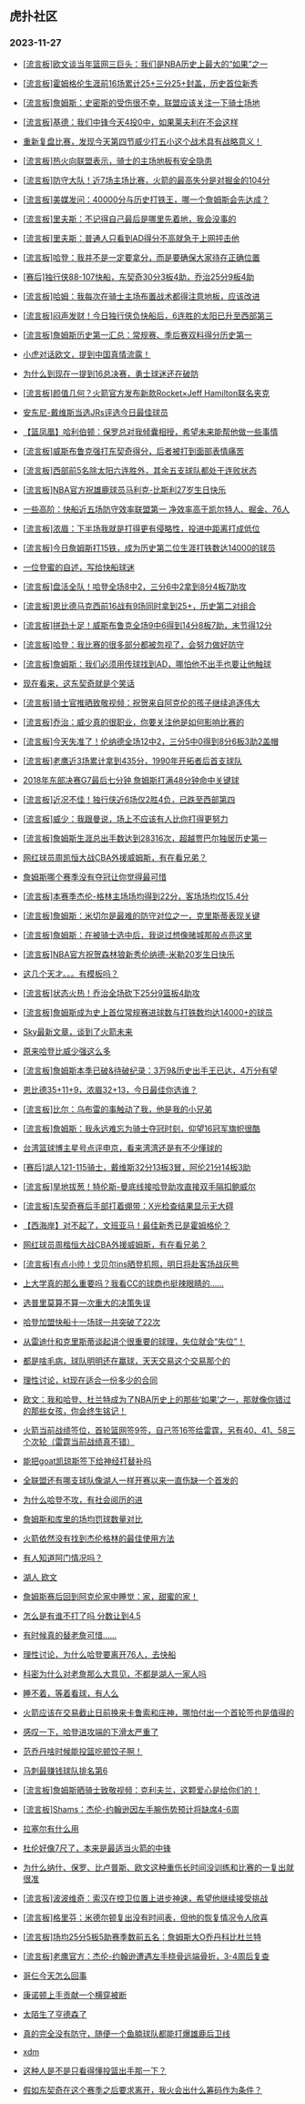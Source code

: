 ## 虎扑社区 
### 2023-11-27

+ [[流言板]欧文谈当年篮网三巨头：我们是NBA历史上最大的“如果”之一](https://bbs.hupu.com/623304658.html)

+ [[流言板]霍姆格伦生涯前16场累计25+三分25+封盖，历史首位新秀](https://bbs.hupu.com/623303772.html)

+ [[流言板]詹姆斯：史密斯的受伤很不幸，联盟应该关注一下骑士场地](https://bbs.hupu.com/623301807.html)

+ [[流言板]基德：我们中锋今天4投0中，如果莱夫利在不会这样](https://bbs.hupu.com/623297838.html)

+ [重新复盘比赛，发现今天第四节威少打五小这个战术具有战略意义！](https://bbs.hupu.com/623300644.html)

+ [[流言板]热火向联盟表示，骑士的主场地板有安全隐患](https://bbs.hupu.com/623301540.html)

+ [[流言板]防守大队！近7场主场比赛，火箭的最高失分是对掘金的104分](https://bbs.hupu.com/623304090.html)

+ [[流言板]美媒发问：40000分与历史打铁王，哪一个詹姆斯会先达成？](https://bbs.hupu.com/623297437.html)

+ [[流言板]里夫斯：不记得自己最后是哪里先着地，我会没事的](https://bbs.hupu.com/623298795.html)

+ [[流言板]里夫斯：普通人只看到AD得分不高就急于上网抨击他](https://bbs.hupu.com/623298694.html)

+ [[流言板]哈登：我并不是一定要拿分，而是要确保大家待在正确位置](https://bbs.hupu.com/623296930.html)

+ [[赛后]独行侠88-107快船，东契奇30分3板4助，乔治25分9板4助](https://bbs.hupu.com/623295981.html)

+ [[流言板]哈姆：我每次在骑士主场布置战术都得注意地板，应该改进](https://bbs.hupu.com/623301920.html)

+ [[流言板]闷声发财！今日独行侠负快船后，6连胜的太阳已升至西部第三](https://bbs.hupu.com/623304907.html)

+ [[流言板]詹姆斯历史第一汇总：常规赛、季后赛双料得分历史第一](https://bbs.hupu.com/623294265.html)

+ [小虎对话欧文，提到中国真情流露！](https://bbs.hupu.com/623300126.html)

+ [为什么到现在一提到16总决赛，勇士球迷还在破防](https://bbs.hupu.com/623303000.html)

+ [[流言板]颜值几何？火箭官方发布新款Rocket×Jeff Hamilton联名夹克](https://bbs.hupu.com/623304852.html)

+ [安东尼-戴维斯当选JRs评选今日最佳球员](https://bbs.hupu.com/623299650.html)

+ [【篮凤凰】哈利伯顿：保罗总对我倾囊相授，希望未来能帮他做一些事情](https://bbs.hupu.com/623294361.html)

+ [[流言板]威斯布鲁克强打东契奇得分，后者被打到面部表情痛苦](https://bbs.hupu.com/623295672.html)

+ [[流言板]西部前5名除太阳六连胜外，其余五支球队都处于连败状态](https://bbs.hupu.com/623304944.html)

+ [[流言板]NBA官方祝雄鹿球员马利克-比斯利27岁生日快乐](https://bbs.hupu.com/623302423.html)

+ [一些高阶：快船近五场防守效率联盟第一 净效率高于凯尔特人、掘金、76人](https://bbs.hupu.com/623300833.html)

+ [[流言板]浓眉：下半场我就是打得更有侵略性，投进中距离打成低位](https://bbs.hupu.com/623299536.html)

+ [[流言板]今日詹姆斯打15铁，成为历史第二位生涯打铁数达14000的球员](https://bbs.hupu.com/623294363.html)

+ [一位登蜜的自述，写给快船球迷](https://bbs.hupu.com/623302474.html)

+ [[流言板]盘活全队！哈登全场8中2，三分6中2拿到8分4板7助攻](https://bbs.hupu.com/623296186.html)

+ [[流言板]恩比德马克西前16战有9场同时拿到25+，历史第二对组合](https://bbs.hupu.com/623303665.html)

+ [[流言板]拼劲十足！威斯布鲁克全场9中6得到14分8板7助，末节得12分](https://bbs.hupu.com/623296192.html)

+ [[流言板]哈登：我比赛的很多部分都被忽视了，会努力做好防守](https://bbs.hupu.com/623297514.html)

+ [[流言板]詹姆斯：我们必须用传球找到AD，哪怕他不出手也要让他触球](https://bbs.hupu.com/623298052.html)

+ [现在看来，这东契奇就是个笑话](https://bbs.hupu.com/623302224.html)

+ [[流言板]骑士官推晒致敬视频：祝贺来自阿克伦的孩子继续追逐伟大](https://bbs.hupu.com/623293413.html)

+ [[流言板]乔治：威少真的很职业，你要关注他是如何影响比赛的](https://bbs.hupu.com/623297047.html)

+ [[流言板]今天失准了！伦纳德全场12中2，三分5中0得到8分6板3助2盖帽](https://bbs.hupu.com/623296258.html)

+ [[流言板]老鹰近3场累计拿到435分，1990年开拓者后首支球队](https://bbs.hupu.com/623303841.html)

+ [2018年东部决赛G7最后七分钟 詹姆斯打满48分钟命中关键球](https://bbs.hupu.com/623300020.html)

+ [[流言板]近况不佳！独行侠近6场仅2胜4负，已跌至西部第四](https://bbs.hupu.com/623305006.html)

+ [[流言板]威少：我跟曼说，场上不应该有人比你打得更努力](https://bbs.hupu.com/623296775.html)

+ [[流言板]詹姆斯生涯总出手数达到28316次，超越贾巴尔独居历史第一](https://bbs.hupu.com/623291004.html)

+ [网红球员周凯恒大战CBA外援威姆斯，有在看兄弟？](https://bbs.hupu.com/623302232.html)

+ [詹姆斯哪个赛季没有夺冠让你觉得最可惜](https://bbs.hupu.com/623298808.html)

+ [[流言板]本赛季杰伦-格林主场场均得到22分，客场场均仅15.4分](https://bbs.hupu.com/623304499.html)

+ [[流言板]詹姆斯：米切尔是最难的防守对位之一，克里斯蒂表现关键](https://bbs.hupu.com/623298204.html)

+ [[流言板]詹姆斯：在被骑士选中后，我说过想像赌城那般点亮这里](https://bbs.hupu.com/623295133.html)

+ [[流言板]NBA官方祝贺森林狼新秀伦纳德-米勒20岁生日快乐](https://bbs.hupu.com/623302390.html)

+ [这几个天才。。。有模板吗？](https://bbs.hupu.com/623303172.html)

+ [[流言板]状态火热！乔治全场砍下25分9篮板4助攻](https://bbs.hupu.com/623296037.html)

+ [[流言板]詹姆斯成为史上首位常规赛进球数与打铁数均达14000+的球员](https://bbs.hupu.com/623297695.html)

+ [Sky最新文章，谈到了火箭未来](https://bbs.hupu.com/623298996.html)

+ [原来哈登比威少强这么多](https://bbs.hupu.com/623300755.html)

+ [[流言板]詹姆斯本季已破&待破纪录：3万9&历史出手王已达，4万分有望](https://bbs.hupu.com/623294626.html)

+ [恩比德35+11+9，浓眉32+13，今日最佳你选谁？](https://bbs.hupu.com/623296231.html)

+ [[流言板]比尔：乌布雷的事触动了我，他是我的小兄弟](https://bbs.hupu.com/623298403.html)

+ [[流言板]詹姆斯：我永远难忘为骑士夺冠时刻，仰望16冠军旗帜很酷](https://bbs.hupu.com/623294490.html)

+ [台湾篮球博主星号点评申京，看来湾湾还是有不少懂球的](https://bbs.hupu.com/623301561.html)

+ [[赛后]湖人121-115骑士，戴维斯32分13板3冒，阿伦21分14板3助](https://bbs.hupu.com/623291733.html)

+ [[流言板]旱地拔葱！特伦斯-曼底线接哈登助攻直接双手隔扣鲍威尔](https://bbs.hupu.com/623292991.html)

+ [[流言板]东契奇赛后手部打着绷带：X光检查结果显示无大碍](https://bbs.hupu.com/623297278.html)

+ [【西海岸】对不起了，文班亚马！最佳新秀已是霍姆格伦？](https://bbs.hupu.com/623297248.html)

+ [网红球员周楷恒大战CBA外援威姆斯，有在看兄弟？](https://bbs.hupu.com/623302232.html)

+ [[流言板]有点小帅！戈贝尔ins晒登机照，明日将赴客场战灰熊](https://bbs.hupu.com/623305099.html)

+ [上大学真的那么重要吗？我看CC的球商也挺辣眼睛的……](https://bbs.hupu.com/623303830.html)

+ [选普里莫算不算一次重大的决策失误](https://bbs.hupu.com/623303202.html)

+ [哈登加盟快船十一场球一共突破了22次](https://bbs.hupu.com/623304249.html)

+ [从雷迪什和克里斯蒂谈起讲个很重要的球理，失位就会“失位”！](https://bbs.hupu.com/623302045.html)

+ [都是啥毛病，球队明明还在赢球，天天交易这个交易那个的](https://bbs.hupu.com/623305202.html)

+ [理性讨论，kt现在适合一份多少的合同](https://bbs.hupu.com/623305095.html)

+ [欧文：我和哈登、杜兰特成为了NBA历史上的那些‘如果’之一，那就像你错过的那些女孩，你会终生铭记！](https://bbs.hupu.com/623298090.html)

+ [火箭当前战绩签位，首轮篮网签9签，自己签16签给雷霆，另有40、41、58三个次轮（雷霆当前战绩真不错）](https://bbs.hupu.com/623306130.html)

+ [能把goat凯琼斯签下给神经打替补吗](https://bbs.hupu.com/623306591.html)

+ [全联盟还有哪支球队像湖人一样开赛以来一直伤缺一个首发的](https://bbs.hupu.com/623305596.html)

+ [为什么哈登不攻，有社会阅历的进](https://bbs.hupu.com/623305678.html)

+ [詹姆斯和库里的场均罚球数量对比](https://bbs.hupu.com/623306367.html)

+ [火箭依然没有找到杰伦格林的最佳使用方法](https://bbs.hupu.com/623306460.html)

+ [有人知道阿门情况吗？](https://bbs.hupu.com/623303423.html)

+ [湖人 欧文](https://bbs.hupu.com/623305477.html)

+ [詹姆斯赛后回到阿克伦家中睡觉：家，甜蜜的家！](https://bbs.hupu.com/623307060.html)

+ [怎么是有谁不打了吗 分数让到4.5](https://bbs.hupu.com/623306703.html)

+ [有时候真的替老詹可惜……](https://bbs.hupu.com/623306135.html)

+ [理性讨论，为什么哈登要离开76人，去快船](https://bbs.hupu.com/623306286.html)

+ [科密为什么对老詹那么大意见，不都是湖人一家人吗](https://bbs.hupu.com/623306154.html)

+ [睡不着，等着看球，有人么](https://bbs.hupu.com/623306515.html)

+ [火箭应该在交易截止日前换来卡鲁索和庄神，哪怕付出一个首轮签也是值得的](https://bbs.hupu.com/623304113.html)

+ [感叹一下，哈登进攻端的下滑太严重了](https://bbs.hupu.com/623306338.html)

+ [范乔丹啥时候能投篮吃顿饺子啊！](https://bbs.hupu.com/623303222.html)

+ [马刺最赚钱球队排名第6](https://bbs.hupu.com/623306180.html)

+ [[流言板]詹姆斯晒骑士致敬视频：克利夫兰，这颗爱心是给你们的！](https://bbs.hupu.com/623307081.html)

+ [[流言板]Shams：杰伦-约翰逊因左手腕伤势预计将缺席4-6周](https://bbs.hupu.com/623307160.html)

+ [拉塞尔有什么用](https://bbs.hupu.com/623306575.html)

+ [杜伦好像7尺了，本来是最适当火箭的中锋](https://bbs.hupu.com/623305115.html)

+ [为什么纳什、保罗、比卢普斯、欧文这种重伤长时间没训练和比赛的一复出就很准](https://bbs.hupu.com/623304568.html)

+ [[流言板]波波维奇：索汉在控卫位置上进步神速，希望他继续接受挑战](https://bbs.hupu.com/623307272.html)

+ [[流言板]格里芬：米德尔顿复出没有时间表，但他的恢复情况令人欣喜](https://bbs.hupu.com/623307256.html)

+ [[流言板]场均25分5板5助赛季数前五名：詹姆斯大O乔丹科比杜兰特](https://bbs.hupu.com/623307288.html)

+ [[流言板]老鹰官方：杰伦-约翰逊遭遇左手桡骨远端骨折，3-4周后复查](https://bbs.hupu.com/623307223.html)

+ [哥仨今天怎么回事](https://bbs.hupu.com/623307232.html)

+ [康诺顿上手贡献一个横穿被断](https://bbs.hupu.com/623307213.html)

+ [太陌生了亨德森了](https://bbs.hupu.com/623307273.html)

+ [真的完全没有防守，随便一个鱼腩球队都能打爆雄鹿后卫线](https://bbs.hupu.com/623307276.html)

+ [xdm](https://bbs.hupu.com/623307157.html)

+ [这种人是不是只看得懂投篮出手那一下？](https://bbs.hupu.com/623306713.html)

+ [假如东契奇在这个赛季之后要求离开，我火会出什么筹码作为条件？](https://bbs.hupu.com/623301845.html)

